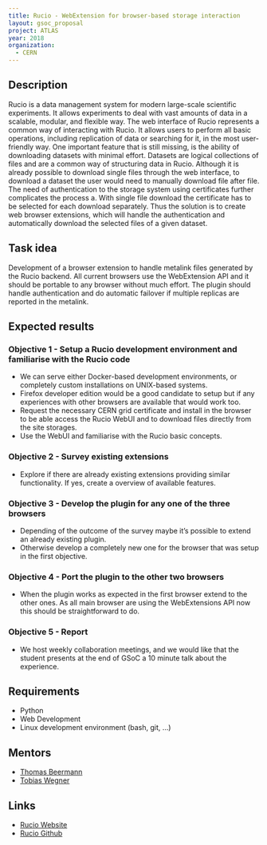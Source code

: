```yaml
---
title: Rucio - WebExtension for browser-based storage interaction
layout: gsoc_proposal
project: ATLAS
year: 2018
organization:
  - CERN
---
```


## Description

Rucio is a data management system for modern large-scale scientific experiments.
It allows experiments to deal with vast amounts of data in a scalable, modular,
and flexible way. The web interface of Rucio represents a common way of
interacting with Rucio. It allows users to perform all basic operations,
including replication of data or searching for it, in the most user-friendly
way. One important feature that is still missing, is the ability of downloading
datasets with minimal effort. Datasets are logical collections of files and are
a common way of structuring data in Rucio. Although it is already possible to
download single files through the web interface, to download a dataset the user
would need to manually download file after file. The need of authentication to
the storage system using certificates further complicates the process a. With
single file download the certificate has to be selected for each download
separately. Thus the solution is to create web browser extensions, which will
handle the authentication and automatically download the selected files of a
given dataset.

## Task idea

Development of a browser extension to handle metalink files generated by the
Rucio backend. All current browsers use the WebExtension API and it should be
portable to any browser without much effort. The plugin should handle
authentication and do automatic failover if multiple replicas are reported in
the metalink.

## Expected results

### Objective 1 - Setup a Rucio development environment and familiarise with the Rucio code

- We can serve either Docker-based development environments, or completely
  custom installations on UNIX-based systems.
- Firefox developer edition would be a good candidate to setup but if any
  experiences with other browsers are available that would work too.
- Request the necessary CERN grid certificate and install in the browser to be
  able access the Rucio WebUI and to download files directly from the site
  storages.
- Use the WebUI and familiarise with the Rucio basic concepts.

### Objective 2 - Survey existing extensions

- Explore if there are already existing extensions providing similar
  functionality. If yes, create a overview of available features.

### Objective 3 - Develop the plugin for any one of the three browsers

- Depending of the outcome of the survey maybe it’s possible to extend an
  already existing plugin.
- Otherwise develop a completely new one for the browser that was setup in the
  first objective.

### Objective 4 - Port the plugin to the other two browsers

- When the plugin works as expected in the first browser extend to the other
  ones. As all main browser are using the WebExtensions API now this should be
  straightforward to do.

### Objective 5 - Report

- We host weekly collaboration meetings, and we would like that the student
  presents at the end of GSoC a 10 minute talk about the experience.

## Requirements

- Python
- Web Development
- Linux development environment (bash, git, ...)

## Mentors

- [Thomas Beermann](mailto:Thomas.Beermann@cern.ch)
- [Tobias Wegner](mailto:Tobias.Wegner@cern.ch)

## Links

- [Rucio Website](https://rucio.cern.ch)
- [Rucio Github](https://github.com/rucio/rucio)
